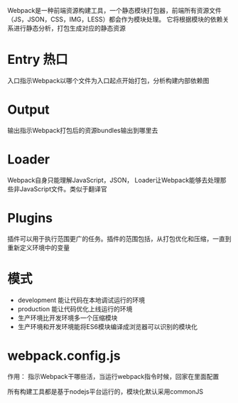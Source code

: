Webpack是一种前端资源构建工具，一个静态模块打包器，前端所有资源文件（JS，JSON，CSS，IMG，LESS）都会作为模块处理。
它将根据模块的依赖关系进行静态分析，打包生成对应的静态资源
# Entry 热口
入口指示Webpack以哪个文件为入口起点开始打包，分析构建内部依赖图
# Output 
输出指示Webpack打包后的资源bundles输出到哪里去
# Loader
Webpack自身只能理解JavaScript，JSON， Loader让Webpack能够去处理那些非JavaScript文件。类似于翻译官
# Plugins
插件可以用于执行范围更广的任务。插件的范围包括，从打包优化和压缩，一直到重新定义环境中的变量
# 模式
- development 能让代码在本地调试运行的环境
- production 能让代码优化上线运行的环境
- 生产环境比开发环境多一个压缩模块
- 生产环境和开发环境能将ES6模块编译成浏览器可以识别的模块化
# webpack.config.js
作用： 指示Webpack干哪些活，当运行webpack指令时候，回家在里面配置

所有构建工具都是基于nodejs平台运行的，模块化默认采用commonJS